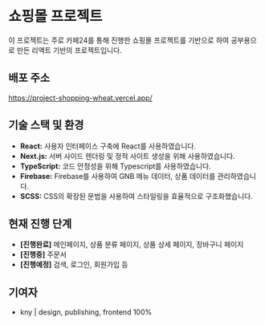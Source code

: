 # 쇼핑몰 프로젝트

이 프로젝트는 주로 카페24를 통해 진행한 쇼핑몰 프로젝트를 기반으로 하여 공부용으로 만든 리액트 기반의 프로젝트입니다.

## 배포 주소

https://project-shopping-wheat.vercel.app/

## 기술 스택 및 환경

- **React:** 사용자 인터페이스 구축에 React를 사용하였습니다.
- **Next.js:** 서버 사이드 렌더링 및 정적 사이트 생성을 위해 사용하였습니다.
- **TypeScript:** 코드 안정성을 위해 Typescript를 사용하였습니다.
- **Firebase:** Firebase를 사용하여 GNB 메뉴 데이터, 상품 데이터를 관리하였습니다.
- **SCSS:** CSS의 확장된 문법을 사용하여 스타일링을 효율적으로 구조화했습니다.

## 현재 진행 단계

- **[진행완료]** 메인페이지, 상품 분류 페이지, 상품 상세 페이지, 장바구니 페이지
- **[진행중]** 주문서
- **[진행예정]** 검색, 로그인, 회원가입 등

## 기여자

- kny | design, publishing, frontend 100% 
